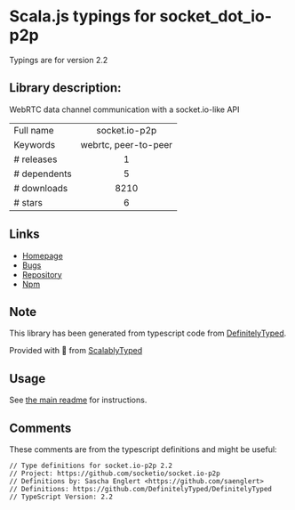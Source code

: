 
# Scala.js typings for socket_dot_io-p2p

Typings are for version 2.2

## Library description:
WebRTC data channel communication with a socket.io-like API

|                    |                 |
| ------------------ | :-------------: |
| Full name          | socket.io-p2p |
| Keywords           | webrtc, peer-to-peer |
| # releases         | 1 |
| # dependents       | 5 |
| # downloads        | 8210 |
| # stars            | 6 |

## Links
- [Homepage](https://github.com/socketio/socket.io-p2p)
- [Bugs](https://github.com/socketio/socket.io-p2p/issues)
- [Repository](https://github.com/socketio/socket.io-p2p)
- [Npm](https://www.npmjs.com/package/socket.io-p2p)
    


## Note
This library has been generated from typescript code from [DefinitelyTyped](https://definitelytyped.org).

Provided with :purple_heart: from [ScalablyTyped](https://github.com/oyvindberg/ScalablyTyped)

## Usage
See [the main readme](../../readme.md) for instructions.

## Comments

These comments are from the typescript definitions and might be useful:
```
// Type definitions for socket.io-p2p 2.2
// Project: https://github.com/socketio/socket.io-p2p
// Definitions by: Sascha Englert <https://github.com/saenglert>
// Definitions: https://github.com/DefinitelyTyped/DefinitelyTyped
// TypeScript Version: 2.2

```

